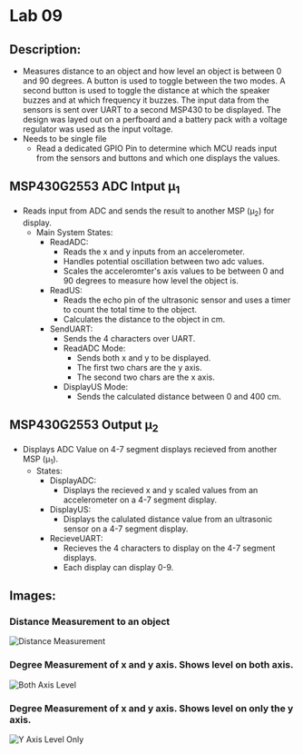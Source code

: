 # Lab 09

## Description:
- Measures distance to an object and how level an object is between 0 and 90 degrees. A button is used to toggle between the two modes. A second button is used to toggle the distance at which the speaker buzzes and at which frequency it buzzes. The input data from the sensors is sent over UART to a second MSP430 to be displayed. The design was layed out on a perfboard and a battery pack with a voltage regulator was used as the input voltage.
- Needs to be single file
    - Read a dedicated GPIO Pin to determine which MCU reads input from the sensors and buttons and which one displays the values.

## MSP430G2553 ADC Intput µ<sub>1</sub> 
- Reads input from ADC and sends the result to another MSP (µ<sub>2</sub>) for display.
    - Main System States:
        - ReadADC: 
            - Reads the x and y inputs from an accelerometer.
            - Handles potential oscillation between two adc values.
            - Scales the acceleromter's axis values to be between 0 and 90 degrees to measure how level the object is.
        - ReadUS: 
            - Reads the echo pin of the ultrasonic sensor and uses a timer to count the total time to the object.
            - Calculates the distance to the object in cm.
        - SendUART: 
            - Sends the 4 characters over UART.
            - ReadADC Mode:
                - Sends both x and y to be displayed. 
                - The first two chars are the y axis.
                - The second two chars are the x axis.
            - DisplayUS Mode:
                - Sends the calculated distance between 0 and 400 cm.

## MSP430G2553 Output µ<sub>2</sub> 
- Displays ADC Value on 4-7 segment displays recieved from another MSP (µ<sub>1</sub>).
    - States:
        - DisplayADC: 
            - Displays the recieved x and y scaled values from an accelerometer on a 4-7 segment display.
        - DisplayUS:
            - Displays the calulated distance value from an ultrasonic sensor on a 4-7 segment display.
        - RecieveUART:
            - Recieves the 4 characters to display on the 4-7 segment displays. 
            - Each display can display 0-9.


## Images:
### Distance Measurement to an object
![Distance Measurement](images/distance_measurement.jpg "Distance Measurement")

### Degree Measurement of x and y axis. Shows level on both axis.
![Both Axis Level](images/both_axis_level.jpg "Both Axis Level")

### Degree Measurement of x and y axis. Shows level on only the y axis.
![Y Axis Level Only](images/y_axis_level.jpg "Y Axis Level Only")
